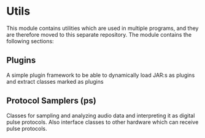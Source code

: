 Utils
======
This module contains utilities which are used in multiple programs, and they are therefore moved to this separate repository.
The module contains the following sections:

Plugins
-------
A simple plugin framework to be able to dynamically load JAR:s as plugins and extract classes marked as plugins


Protocol Samplers (ps)
----------------------
Classes for sampling and analyzing audio data and interpreting it as digital pulse protocols. Also interface classes
to other hardware which can receive pulse protocols.